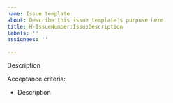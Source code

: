 ```yaml
---
name: Issue template
about: Describe this issue template's purpose here.
title: H-IssueNumber:IssueDescription
labels: ''
assignees: ''

---
```


Description

Acceptance criteria:
- Description
